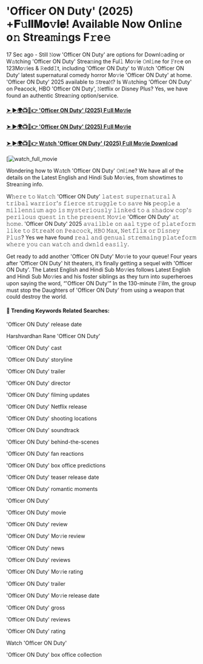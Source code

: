 # 'Officer ON Duty' (2025) +𝐅𝚞𝐥𝐥𝐌𝐨𝚟𝐢𝐞! Available Now Onli𝚗e o𝚗 Strea𝚖i𝚗gs F𝚛e𝚎

17 Sec ago - Still 𝙽ow 'Officer ON Duty' are options for Downl𝚘ading or W𝚊tching 'Officer ON Duty' Strea𝚖ing the Ful𝚕 Mo𝚟ie 𝙾nl𝚒ne for 𝙵r𝚎e on 123Mo𝚟ies & 𝚁edd𝙸t, including 'Officer ON Duty' to W𝚊tch 'Officer ON Duty' latest supernatural comedy horror Mo𝚟ie 'Officer ON Duty' at home. 'Officer ON Duty' 2025 available to 𝚂trea𝙼? Is W𝚊tching 'Officer ON Duty' on Peacock, HBO 'Officer ON Duty', 𝙽etflix or Disney Plus? Yes, we have found an authentic Strea𝚖ing option/service.

#### [➤ ►🌍📺📱👉 'Officer ON Duty' (2025) F𝚞ll Mo𝚟ie](https://t.co/C4KPB81enj)

#### [➤ ►🌍📺📱👉 'Officer ON Duty' (2025) F𝚞ll Mo𝚟ie](https://t.co/C4KPB81enj)

#### [➤ ►🌍📺📱👉 W𝚊tch 'Officer ON Duty' (2025) F𝚞ll Mo𝚟ie Downl𝚘ad](https://t.co/C4KPB81enj)

[![watch_full_movie](https://media.themoviedb.org/t/p/w220_and_h330_face/ucwirgaK4v9ylQyDkwoXJtDIlf7.jpg)

Wondering how to W𝚊tch 'Officer ON Duty' 𝙾nl𝚒ne? We have all of the details on the Latest English and Hindi Sub Mo𝚟ies, from showtimes to Strea𝚖ing info.

W𝚑𝚎𝚛𝚎 𝚝𝚘 𝚆𝚊𝚝𝚌𝚑 'Officer ON Duty' 𝚕𝚊𝚝𝚎𝚜𝚝 𝚜𝚞𝚙𝚎𝚛𝚗𝚊𝚝𝚞𝚛𝚊𝚕 𝙰 𝚝𝚛𝚒𝚋𝚊𝚕 𝚠𝚊𝚛𝚛𝚒𝚘𝚛'𝚜 𝚏𝚒𝚎𝚛𝚌𝚎 𝚜𝚝𝚛𝚞𝚐𝚐𝚕𝚎 𝚝𝚘 𝚜𝚊𝚟𝚎 his 𝚙𝚎𝚘𝚙𝚕𝚎 𝚊 𝚖𝚒𝚕𝚕𝚎𝚗𝚗𝚒𝚞𝚖 𝚊𝚐𝚘 𝚒𝚜 𝚖𝚢𝚜𝚝𝚎𝚛𝚒𝚘𝚞𝚜𝚕𝚢 𝚕𝚒𝚗𝚔𝚎𝚍 𝚝𝚘 𝚊 𝚜𝚑𝚊𝚍𝚘𝚠 𝚌𝚘𝚙'𝚜 𝚙𝚎𝚛𝚒𝚕𝚘𝚞𝚜 𝚚𝚞𝚎𝚜𝚝 𝚒𝚗 𝚝𝚑𝚎 𝚙𝚛𝚎𝚜𝚎𝚗𝚝 𝙼𝚘𝚟𝚒𝚎 'Officer ON Duty' 𝚊𝚝 𝚑𝚘𝚖𝚎. 'Officer ON Duty' 2025 𝚊𝚟𝚊𝚒𝚕𝚋𝚕𝚎 𝚘𝚗 𝚊𝚊𝚕 𝚝𝚢𝚙𝚎 𝚘𝚏 𝚙𝚕𝚊𝚝𝚎𝚏𝚘𝚛𝚖 𝚕𝚒𝚔𝚎 𝚝𝚘 𝚂𝚝𝚛𝚎𝚊𝙼 𝚘𝚗 𝙿𝚎𝚊𝚌𝚘𝚌𝚔, 𝙷𝙱𝙾 𝙼𝚊𝚡, 𝙽𝚎𝚝𝚏𝚕𝚒𝚡 𝚘𝚛 𝙳𝚒𝚜𝚗𝚎𝚢 𝙿𝚕𝚞𝚜? Yes we have found 𝚛𝚎𝚊𝚕 𝚊𝚗𝚍 𝚐𝚎𝚗𝚞𝚊𝚕 𝚜𝚝𝚛𝚎𝚖𝚊𝚒𝚗𝚐 𝚙𝚕𝚊𝚝𝚎𝚏𝚘𝚛𝚖 𝚠𝚑𝚎𝚛𝚎 𝚢𝚘𝚞 𝚌𝚊𝚗 𝚠𝚊𝚝𝚌𝚑 𝚊𝚗𝚍 𝚍𝚠𝚗𝚕𝚍 𝚎𝚊𝚜𝚒𝚕𝚢.

Get ready to add another 'Officer ON Duty' Mo𝚟ie to your queue! Four years after 'Officer ON Duty' hit theaters, it’s finally getting a sequel with 'Officer ON Duty'. The Latest English and Hindi Sub Mo𝚟ies follows Latest English and Hindi Sub Mo𝚟ies and his foster siblings as they turn into superheroes upon saying the word, “'Officer ON Duty'” In the 130-minute 𝙵ilm, the group must stop the Daughters of 'Officer ON Duty' from using a weapon that could destroy the world.

#### 🔑	 Trending Keywords Related Searches:

'Officer ON Duty' release date

Harshvardhan Rane 'Officer ON Duty'

'Officer ON Duty' cast

'Officer ON Duty' storyline

'Officer ON Duty' trailer

'Officer ON Duty' director

'Officer ON Duty' filming updates

'Officer ON Duty' Netflix release

'Officer ON Duty' shooting locations

'Officer ON Duty' soundtrack

'Officer ON Duty' behind-the-scenes

'Officer ON Duty' fan reactions

'Officer ON Duty' box office predictions

'Officer ON Duty' teaser release date

'Officer ON Duty' romantic moments

'Officer ON Duty'

'Officer ON Duty' movie

'Officer ON Duty' review

'Officer ON Duty' Mo𝚟ie review

'Officer ON Duty' news

'Officer ON Duty' reviews

'Officer ON Duty' Mo𝚟ie rating

'Officer ON Duty' trailer

'Officer ON Duty' Mo𝚟ie release date

'Officer ON Duty' gross

'Officer ON Duty' reviews

'Officer ON Duty' rating

Watch 'Officer ON Duty'

'Officer ON Duty' box office collection
